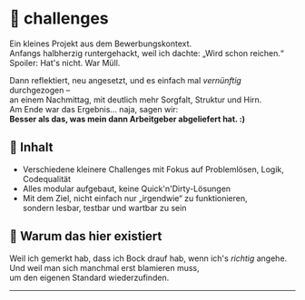 # 🧩 challenges

Ein kleines Projekt aus dem Bewerbungskontext.  
Anfangs halbherzig runtergehackt, weil ich dachte: „Wird schon reichen.“  
Spoiler: Hat's nicht. War Müll.

Dann reflektiert, neu angesetzt, und es einfach mal *vernünftig* durchgezogen –  
an einem Nachmittag, mit deutlich mehr Sorgfalt, Struktur und Hirn.  
Am Ende war das Ergebnis... naja, sagen wir:  
**Besser als das, was mein dann Arbeitgeber abgeliefert hat. :)**

## 🎯 Inhalt

- Verschiedene kleinere Challenges mit Fokus auf Problemlösen, Logik, Codequalität  
- Alles modular aufgebaut, keine Quick'n'Dirty-Lösungen  
- Mit dem Ziel, nicht einfach nur „irgendwie“ zu funktionieren,  
  sondern lesbar, testbar und wartbar zu sein

## 🧠 Warum das hier existiert

Weil ich gemerkt hab, dass ich Bock drauf hab, wenn ich's *richtig* angehe.  
Und weil man sich manchmal erst blamieren muss,  
um den eigenen Standard wiederzufinden.

---
